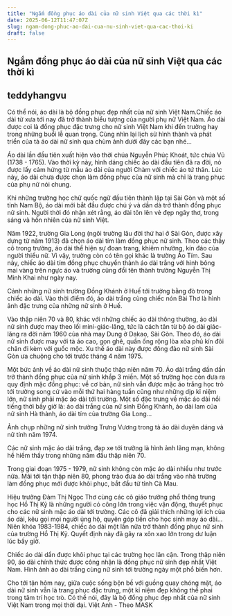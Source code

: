 ```yaml
---
title: "Ngắm đồng phục áo dài của nữ sinh Việt qua các thời kì"
date: 2025-06-12T11:47:07Z
slug: ngam-dong-phuc-ao-dai-cua-nu-sinh-viet-qua-cac-thoi-ki
draft: false
---
```


## Ngắm đồng phục áo dài của nữ sinh Việt qua các thời kì

## teddyhangvu

Có thể nói, áo dài là bộ đồng phục đẹp nhất của nữ sinh Việt Nam.Chiếc áo dài từ xưa tới nay đã trở thành biểu tượng của người phụ nữ Việt Nam. Áo dài được coi là đồng phục đặc trưng cho nữ sinh Việt Nam khi đến trường hay trong những buổi lễ quan trọng. Cùng nhìn lại lịch sử hình thành và phát triển của tà áo dài nữ sinh qua chùm ảnh dưới đây các bạn nhé...
 

Áo dài lần đầu tiên xuất hiện vào thời chúa Nguyễn Phúc Khoát, tức chúa Vũ (1738 - 1765). Vào thời kỳ này, hình dáng chiếc áo dài đầu tiên đã ra đời, nó được lấy cảm hứng từ mẫu áo dài của người Chàm với chiếc áo tứ thân. Lúc này, áo dài chưa được chọn làm đồng phục của nữ sinh mà chỉ là trang phục của phụ nữ nói chung.
 
 

Khi những trường học chữ quốc ngữ đầu tiên thành lập tại Sài Gòn và một số tỉnh Nam Bộ, áo dài mới bắt đầu được chú ý và dần dà trở thành đồng phục nữ sinh. Người thời đó nhận xét rằng, áo dài tôn lên vẻ đẹp ngây thơ, trong sáng và hồn nhiên của nữ sinh Việt.
 
 

Năm 1922, trường Gia Long (ngôi trường lâu đời thứ hai ở Sài Gòn, được xây dựng từ năm 1913) đã chọn áo dài tím làm đồng phục nữ sinh. Theo các thầy cô trong trường, áo dài thể hiện sự đoan trang, khiêm nhường, kín đáo của người thiếu nữ. Vì vậy, trường còn có tên gọi khác là trường Áo Tím. Sau này, chiếc áo dài tím đồng phục chuyển thành áo dài trắng với hình bông mai vàng trên ngực áo và trường cũng đổi tên thành trường Nguyễn Thị Minh Khai như ngày nay.
 
 

Cảnh những nữ sinh trường Đồng Khánh ở Huế tới trường bằng đò trong chiếc áo dài. Vào thời điểm đó, áo dài trắng cùng chiếc nón Bài Thơ là hình ảnh đặc trưng của những nữ sinh ở Huế.
 
 

Vào thập niên 70 và 80, khác với những chiếc áo dài thông thường, áo dài nữ sinh được may theo lối mini-giác-lăng, tức là cách tân từ bộ áo dài giác-lăng ra đời năm 1960 của nhà may Dung ở Dakao, Sài Gòn. Theo đó, áo dài nữ sinh được may với tà áo cao, gọn ghẽ, quần ống rộng lòa xòa phủ kín đôi chân đi kèm với guốc mộc. Xu thế áo dài này được đông đảo nữ sinh Sài Gòn ưa chuộng cho tới trước tháng 4 năm 1975.
 
 

Một bức ảnh về áo dài nữ sinh thuộc thập niên năm 70. Áo dài trắng dần dần trở thành đồng phục của nữ sinh khắp 3 miền. Một số trường học còn đưa ra quy định mặc đồng phục: về cơ bản, nữ sinh vẫn được mặc áo trắng học trò tới trường song cứ vào mỗi thứ hai hàng tuần cũng như những dịp kỉ niệm lớn, nữ sinh phải mặc áo dài tới trường. Một số đặc trưng về mặc áo dài nổi tiếng thời bấy giờ là: áo dài trắng của nữ sinh Đồng Khánh, áo dài lam của nữ sinh Hà thành, áo dài tím của trường Gia Long…
 
 

Ảnh chụp những nữ sinh trường Trưng Vương trong tà áo dài duyên dáng và nữ tính năm 1974.
 
 

Các nữ sinh mặc áo dài trắng, đạp xe tới trường là hình ảnh lãng mạn, không hề hiếm thấy trong những năm đầu thập niên 70.
 
 

Trong giai đoạn 1975 - 1979, nữ sinh không còn mặc áo dài nhiều như trước nữa. Mãi tới tận thập niên 80, phong trào đưa áo dài trắng vào nhà trường làm đồng phục mới được khôi phục, bắt đầu từ tỉnh Cà Mau.
 
 

Hiệu trưởng Đàm Thị Ngọc Thơ cùng các cô giáo trường phổ thông trung học Hồ Thị Kỷ là những người có công lớn trong việc vận động, thuyết phục cho các nữ sinh mặc áo dài tới trường. Các cô đã giải thích những lợi ích của áo dài, kêu gọi mọi người ủng hộ, quyên góp tiền cho học sinh may áo dài… Niên khóa 1983-1984, chiếc áo dài một lần nữa trở thành đồng phục nữ sinh của trường Hồ Thị Kỷ. Quyết định này đã gây ra xôn xao lớn trong dư luận lúc bấy giờ.
 
 

Chiếc áo dài dần được khôi phục tại các trường học lân cận. Trong thập niên 90, áo dài chính thức được công nhận là đồng phục nữ sinh đẹp nhất Việt Nam. Hình ảnh áo dài trắng cùng nữ sinh tới trường ngày một phổ biến hơn.
 
 

Cho tới tận hôm nay, giữa cuộc sống bộn bề với guồng quay chóng mặt, áo dài nữ sinh vẫn là trang phục đặc trưng, một kỉ niệm đẹp không thể phai trong tâm trí học trò. Có thể nói, đây là bộ đồng phục đẹp nhất của nữ sinh Việt Nam trong mọi thời đại. Việt Anh - Theo MASK